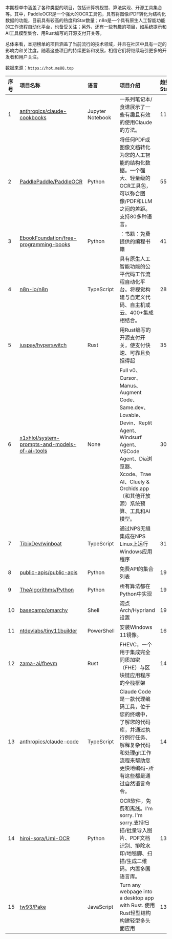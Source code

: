 本期榜单中涵盖了各种类型的项目，包括计算机视觉、算法实现、开源工具集合等。其中，PaddleOCR是一个强大的OCR工具包，具有将图像/PDF转化为结构化数据的功能，目前具有较高的热度和Star数量；n8n是一个具有原生人工智能功能的工作流程自动化平台，也备受关注；另外，还有一些有趣的项目，如系统提示和AI工具模型集合、用Rust编写的开源支付开关等。

总体来看，本期榜单的项目涵盖了当前流行的技术领域，并且在社区中具有一定的影响力和关注度。随着这些项目的持续更新和发展，相信它们将继续吸引更多的开发者和用户关注。

数据来源：[`https://hot.me88.top`](https://hot.me88.top)

|序号|项目名称|语言|项目介绍|趋势Star|当前Star|热度|创建时间|
|:---|:---|:---|:---|:---|:---|:---|:---|
|1|[anthropics/claude-cookbooks](https://github.com/anthropics/claude-cookbooks)|Jupyter Notebook|一系列笔记本/食谱展示了一些有趣且有效的使用Claude的方法。|1142|24239|358|2023-08-15|
|2|[PaddlePaddle/PaddleOCR](https://github.com/PaddlePaddle/PaddleOCR)|Python|将任何PDF或图像文档转化为您的人工智能的结构化数据。一个强大、轻量级的OCR工具包，可以弥合图像/PDF和LLM之间的差距。支持80多种语言。|557|59963|175|2020-05-08|
|3|[EbookFoundation/free-programming-books](https://github.com/EbookFoundation/free-programming-books)|Python|：书籍：免费提供的编程书籍|411|374222|135|2013-10-11|
|4|[n8n-io/n8n](https://github.com/n8n-io/n8n)|TypeScript|具有原生人工智能功能的公平代码工作流程自动化平台。将视觉构建与自定义代码、自主机或云、400+集成相结合。|284|150676|109|2019-06-22|
|5|[juspay/hyperswitch](https://github.com/juspay/hyperswitch)|Rust|用Rust编写的开源支付开关，使支付快速、可靠且负担得起|353|37759|108|2022-10-17|
|6|[x1xhlol/system-prompts-and-models-of-ai-tools](https://github.com/x1xhlol/system-prompts-and-models-of-ai-tools)|None|Full v0、Cursor、Manus、Augment Code、Same.dev、Lovable、Devin、Replit Agent、Windsurf Agent、VSCode Agent、Dia浏览器、Xcode、Trae AI、Cluely & Orchids.app（和其他开放源）系统预算、工具和AI模型。|304|92463|100|2025-03-05|
|7|[TibixDev/winboat](https://github.com/TibixDev/winboat)|TypeScript|通过NPS无缝集成在NPS Linux上运行Windows应用程序|314|12817|96|2025-04-04|
|8|[public-apis/public-apis](https://github.com/public-apis/public-apis)|Python|免费API的集合列表|197|371163|65|2016-03-20|
|9|[TheAlgorithms/Python](https://github.com/TheAlgorithms/Python)|Python|所有算法都在Python中实现|193|211751|63|2016-07-16|
|10|[basecamp/omarchy](https://github.com/basecamp/omarchy)|Shell|观点Arch/Hyprland设置|195|15149|61|2025-06-01|
|11|[ntdevlabs/tiny11builder](https://github.com/ntdevlabs/tiny11builder)|PowerShell|安装Windows 11镜像。|166|15527|52|2023-02-24|
|12|[zama-ai/fhevm](https://github.com/zama-ai/fhevm)|Rust|FHEVC，一个用于集成完全同质加密（FHE）与区块链应用程序的全栈框架|141|24804|49|2025-05-02|
|13|[anthropics/claude-code](https://github.com/anthropics/claude-code)|TypeScript|Claude Code是一款代理编码工具，位于您的终端中，了解您的代码库，并通过执行例行任务、解释复杂代码和处理git工作流程来帮助您更快地编码-所有这些都是通过自然语言命令。|148|39804|49|2025-02-22|
|14|[hiroi-sora/Umi-OCR](https://github.com/hiroi-sora/Umi-OCR)|Python|OCR软件，免费和离线。I'm sorry. I'm sorry.支持扫描/批量导入图片、PDF文档识别、排除水印/地毯脚、扫描/生成二维码。内置多国语言库。|133|38811|45|2022-03-28|
|15|[tw93/Pake](https://github.com/tw93/Pake)|JavaScript|Turn any webpage into a desktop app with Rust.  使用Rust轻型结构构建轻型多头面应用|131|42906|43|2022-10-14|